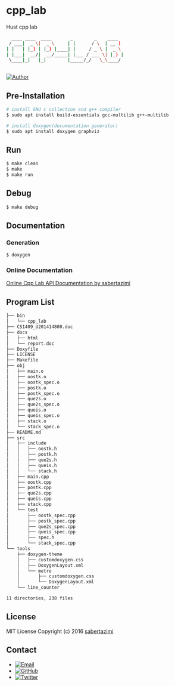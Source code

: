 # cpp_lab

Hust cpp lab

```sh
  ____ ____  ____       _        _    ____  
 / ___|  _ \|  _ \     | |      / \  | __ ) 
| |   | |_) | |_) |____| |     / _ \ |  _ \ 
| |___|  __/|  __/_____| |___ / ___ \| |_) |
 \____|_|   |_|        |_____/_/   \_\____/ 
                                            
```

[![Author](https://img.shields.io/badge/author-sabertazimi-lightgrey.svg)](https://github.com/sabertazimi)

## Pre-Installation

```sh
# install GNU c collection and g++ compiler
$ sudo apt install build-essentials gcc-multilib g++-multilib

# install doxygen(documentation generator)
$ sudo apt install doxygen graphviz
```

## Run

```sh
$ make clean
$ make
$ make run
```

## Debug

```sh
$ make debug
```

## Documentation

### Generation

```sh
$ doxygen
```

### Online Documentation

[Online Cpp Lab API Documentation by sabertazimi](http://sabertazimi.github.io/cpp-lab)

## Program List

```sh
├── bin
│   └── cpp_lab
├── CS1409_U201414800.doc
├── docs
│   ├── html
│   └── report.doc
├── Doxyfile
├── LICENSE
├── Makefile
├── obj
│   ├── main.o
│   ├── oostk.o
│   ├── oostk_spec.o
│   ├── postk.o
│   ├── postk_spec.o
│   ├── que2s.o
│   ├── que2s_spec.o
│   ├── queis.o
│   ├── queis_spec.o
│   ├── stack.o
│   └── stack_spec.o
├── README.md
├── src
│   ├── include
│   │   ├── oostk.h
│   │   ├── postk.h
│   │   ├── que2s.h
│   │   ├── queis.h
│   │   └── stack.h
│   ├── main.cpp
│   ├── oostk.cpp
│   ├── postk.cpp
│   ├── que2s.cpp
│   ├── queis.cpp
│   ├── stack.cpp
│   └── test
│       ├── oostk_spec.cpp
│       ├── postk_spec.cpp
│       ├── que2s_spec.cpp
│       ├── queis_spec.cpp
│       ├── spec.h
│       └── stack_spec.cpp
└── tools
    ├── doxygen-theme
    │   ├── customdoxygen.css
    │   ├── DoxygenLayout.xml
    │   └── metro
    │       ├── customdoxygen.css
    │       └── DoxygenLayout.xml
    └── line_counter

11 directories, 238 files
```

## License

MIT License Copyright (c) 2016 [sabertazimi](https://github.com/sabertazimi)

## Contact

-   [![Email](https://img.shields.io/badge/mailto-sabertazimi-brightgreen.svg?style=flat-square)](mailto:sabertazimi@gmail.com)
-   [![GitHub](https://img.shields.io/badge/contact-github-000000.svg?style=flat-square)](https://github.com/sabertazimi)
-   [![Twitter](https://img.shields.io/badge/contact-twitter-blue.svg?style=flat-square)](https://twitter.com/sabertazimi)


